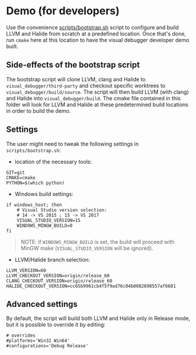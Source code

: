 # Demo (for developers)

Use the convenience [scripts/bootstrap.sh](scripts/bootstrap.sh) script to configure and build LLVM and Halide from scratch at a predefined location. Once that's done, run `cmake` here at this location to have the visual debugger developer demo built.

## Side-effects of the bootstrap script

The bootstrap script will clone LLVM, clang and Halide to `visual_debugger/third-party` and checkout specific worktrees to `visual_debugger/build/source`. The script will then build LLVM (with clang) and Halide into `visual_debugger/build`. The cmake file contained in this folder will look for LLVM and Halide at these predetermined build locations in order to build the demo.

## Settings

The user might need to tweak the following settings in `scripts/bootstrap.sh`:

- location of the necessary tools:
```
GIT=git
CMAKE=cmake
PYTHON=$(which python)
```

- Windows build settings:
```
if windows_host; then
	# Visual Studio version selection:
	# 14 -> VS 2015 ; 15 -> VS 2017
	VISUAL_STUDIO_VERSION=15
	WINDOWS_MINGW_BUILD=0
fi
```
> NOTE: if `WINDOWS_MINGW_BUILD` is set, the build will proceed with MinGW make (`VISUAL_STUDIO_VERSION` will be ignored).

- LLVM/Halide branch selection:
```
LLVM_VERSION=60
LLVM_CHECKOUT_VERSION=origin/release_60
CLANG_CHECKOUT_VERSION=origin/release_60
HALIDE_CHECKOUT_VERSION=cc65b9961cb4f5f9ad76c04b0082698557af6681
```

## Advanced settings

By default, the script will build both LLVM and Halide only in Release mode, but it is possible to override it by editing:
```
# overrides
#platforms='Win32 Win64'
#configurations='Debug Release'
```
